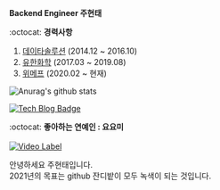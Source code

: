 **Backend Engineer 주현태**

:octocat: **경력사항**

1. [데이타솔루션](http://www.datasolution.kr/) (2014.12 ~ 2016.10)    
2. [유한화학](http://www.yuhanchem.co.kr) (2017.03 ~ 2019.08)  
3. [위메프](http://www.wemakeprice.com) (2020.02 ~ 현재)  

![Anurag's github stats](https://github-readme-stats.vercel.app/api?username=jabel123&show_icons=true&theme=radical)


[![Tech Blog Badge](http://img.shields.io/badge/-Tech%20blog-black?style=flat-square&logo=github&link=https://honeyinfo7.tistory.com/)](https://honeyinfo7.tistory.com/)

:octocat: **좋아하는 연예인 : 요요미**  
</br>
[![Video Label](https://i.ytimg.com/an_webp/aeKMZyio47E/mqdefault_6s.webp?du=3000&sqp=CJuamIEG&rs=AOn4CLB78C_C64oeFnTUouiHDW0vb9o_8A)](https://youtu.be/aeKMZyio47E)

안녕하세요 주현태입니다.   
2021년의 목표는 github 잔디밭이 모두 녹색이 되는 것입니다.
